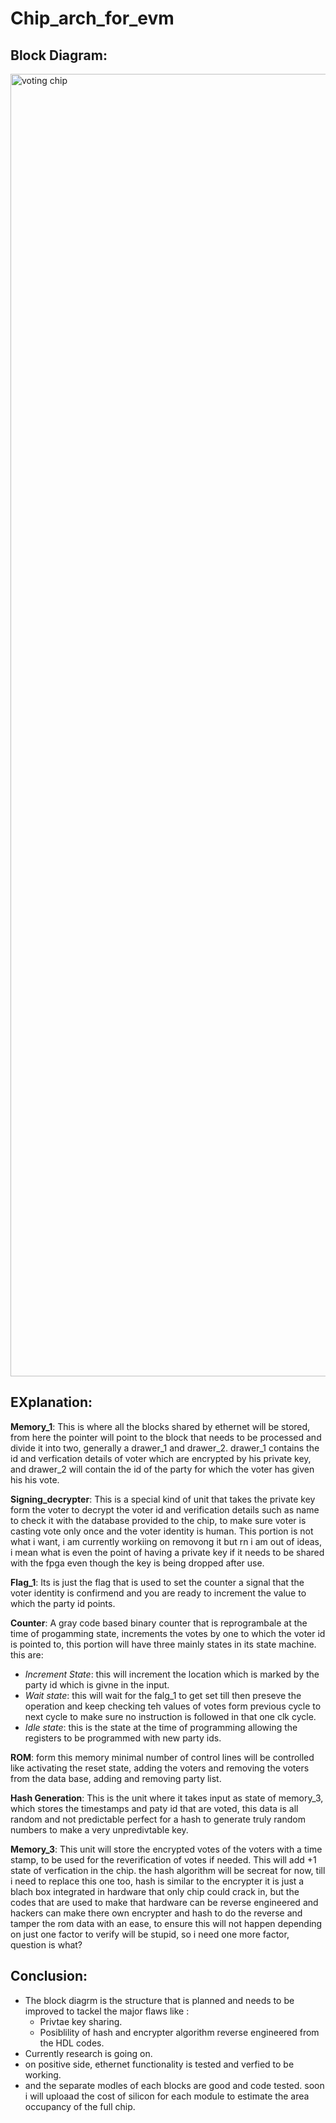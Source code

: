 # Chip_arch_for_evm

## Block Diagram:

<img width="3647" height="2084" alt="voting chip" src="https://github.com/user-attachments/assets/03da19b1-0717-4373-9d30-b8589b6303f8" />

## EXplanation:

__Memory_1__: This is where all the blocks shared by ethernet will be stored, from here the pointer will point to the block that needs to be processed and divide it into two, generally a drawer_1 and drawer_2. drawer_1 contains the id and verfication details of voter which are encrypted by his private key, and drawer_2 will contain the  id of the party for which the voter has given his his vote.

__Signing_decrypter__: This is a special kind of unit that takes the private key form the voter to decrypt the voter id and verification details such as name to check it with the database provided to the chip, to make sure voter is casting vote only once and the voter identity is human. This portion is not what i want, i am currently workiing on removong it but rn i am out of ideas, i mean what is even the point of having a private key if it needs to be shared with the fpga even though the key is being dropped after use.

__Flag_1__: Its is just the flag that is used to set the counter a signal that the voter identity is confirmend and you are ready to increment the value to which the party id points.

__Counter__: A gray code based binary counter that is reprogrambale at the time of progamming state, increments the votes by one to which the voter id is pointed to, this portion will have three mainly states in its state machine. this are:
- _Increment State_: this will increment the location which is marked by the party id which is givne in the input.
- _Wait state_: this will wait for the falg_1 to get set till then preseve the operation and keep checking teh values of votes form previous cycle to next cycle to make sure no instruction is followed in that one clk cycle.
- _Idle state_: this is the state at the time of programming allowing the registers to be programmed with new party ids.

__ROM__: form this memory minimal number of control lines will be controlled like activating the reset state, adding the voters and removing the voters from the data base, adding and removing party list.

__Hash Generation__: This is the unit where it takes input as state of memory_3, which stores the timestamps and paty id that are voted, this data is all random and not predictable perfect for a hash to generate truly random numbers to make a very unpredivtable key.

__Memory_3__: This unit will store the encrypted votes of the voters with a time stamp, to be used for the reverification of votes if needed. This will add +1 state of verfication in the chip. the hash algorithm will be secreat for now, till i need to replace this one too, hash is similar to the encrypter it is just a blach box integrated in hardware that only chip could crack in, but the codes that are used to make that hardware can be reverse engineered and hackers can make there own encrypter and hash to do the reverse and tamper the rom data with an ease, to ensure this will not happen depending on just one factor to verify will be stupid, so i need one more factor, question is what?

## Conclusion:

- The block diagrm is the structure that is planned and needs to be improved to tackel the major flaws like :
  - Privtae key sharing.
  - Posiblility of hash and encrypter algorithm reverse engineered from the HDL codes.
- Currently research is going on.
- on positive side, ethernet functionality is tested and verfied to be working.
- and the separate modles of each blocks are good and code tested. soon i will uploaad the cost of silicon for each module to estimate the area occupancy of the full chip. 
